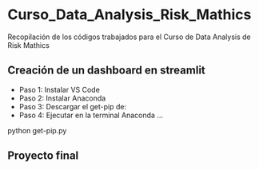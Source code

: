 # Curso_Data_Analysis_Risk_Mathics
Recopilación de los códigos trabajados para el Curso de Data Analysis de Risk Mathics


## Creación de un dashboard en streamlit

- Paso 1: Instalar VS Code
- Paso 2: Instalar Anaconda
- Paso 3: Descargar el get-pip de:
- Paso 4: Ejecutar en la terminal Anaconda ... 

python get-pip.py

## Proyecto final
